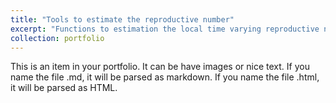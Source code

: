 ```yaml
---
title: "Tools to estimate the reproductive number"
excerpt: "Functions to estimation the local time varying reproductive number using mobility data and performa backcalculation and nowcasting<br/><img src='/images/500x300.png'>"
collection: portfolio
---
```


This is an item in your portfolio. It can be have images or nice text. If you name the file .md, it will be parsed as markdown. If you name the file .html, it will be parsed as HTML. 
